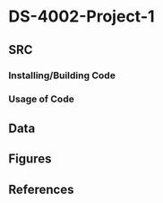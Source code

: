# DS-4002-Project-1

## SRC 
### Installing/Building Code

### Usage of Code

## Data 

## Figures 

## References
